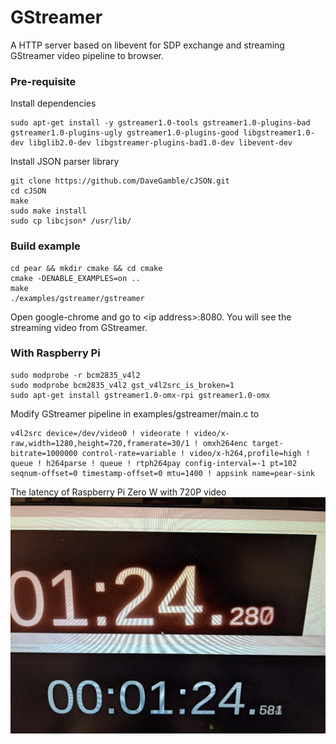 # GStreamer

A HTTP server based on libevent for SDP exchange and streaming GStreamer video pipeline to browser.

### Pre-requisite

Install dependencies
```
sudo apt-get install -y gstreamer1.0-tools gstreamer1.0-plugins-bad gstreamer1.0-plugins-ugly gstreamer1.0-plugins-good libgstreamer1.0-dev libglib2.0-dev libgstreamer-plugins-bad1.0-dev libevent-dev
```

Install JSON parser library
```
git clone https://github.com/DaveGamble/cJSON.git
cd cJSON
make
sudo make install
sudo cp libcjson* /usr/lib/
```

### Build example
```
cd pear && mkdir cmake && cd cmake
cmake -DENABLE_EXAMPLES=on ..
make
./examples/gstreamer/gstreamer
```

Open google-chrome and go to \<ip address\>:8080. You will see the streaming video from GStreamer.

### With Raspberry Pi
```
sudo modprobe -r bcm2835_v4l2
sudo modprobe bcm2835_v4l2 gst_v4l2src_is_broken=1
sudo apt-get install gstreamer1.0-omx-rpi gstreamer1.0-omx
```

Modify GStreamer pipeline in examples/gstreamer/main.c to
```
v4l2src device=/dev/video0 ! videorate ! video/x-raw,width=1280,height=720,framerate=30/1 ! omxh264enc target-bitrate=1000000 control-rate=variable ! video/x-h264,profile=high ! queue ! h264parse ! queue ! rtph264pay config-interval=-1 pt=102 seqnum-offset=0 timestamp-offset=0 mtu=1400 ! appsink name=pear-sink
```
The latency of Raspberry Pi Zero W with 720P video
![rpi0](https://raw.githubusercontent.com/sepfy/readme-image/main/pear-rpi0.jpg)

